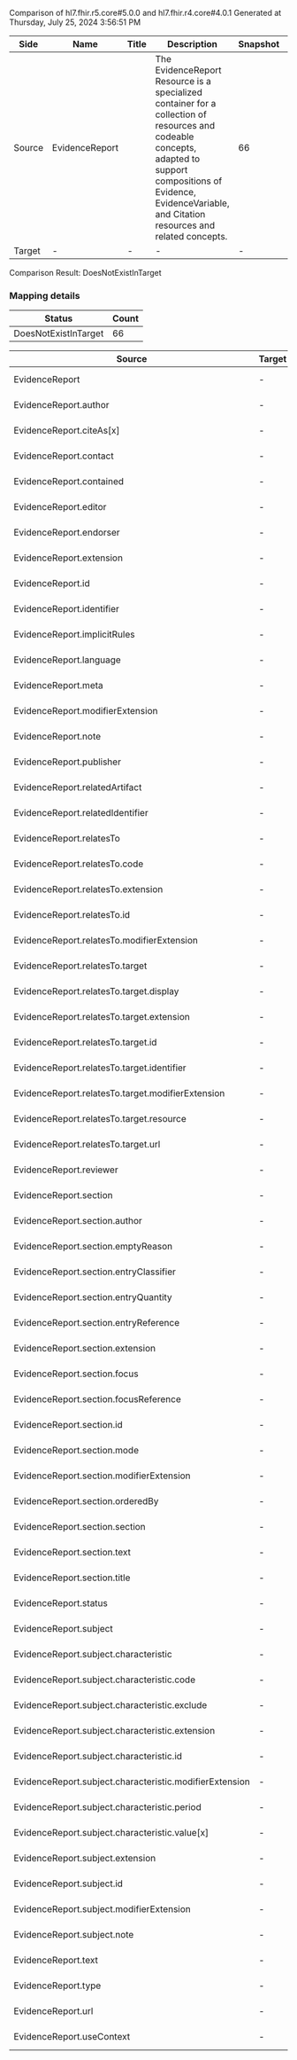 Comparison of hl7.fhir.r5.core#5.0.0 and hl7.fhir.r4.core#4.0.1
Generated at Thursday, July 25, 2024 3:56:51 PM

| Side | Name | Title | Description | Snapshot | Differential |
| --- | --- | --- | --- | --- | --- |
| Source | EvidenceReport |  | The EvidenceReport Resource is a specialized container for a collection of resources and codeable concepts, adapted to support compositions of Evidence, EvidenceVariable, and Citation resources and related concepts. | 66 | 43 |
| Target | - | - | - | - | - |


Comparison Result: DoesNotExistInTarget


### Mapping details

| Status | Count |
| ------ | ----- |
DoesNotExistInTarget | 66 |


| Source | Target | Status | Message |
| ------ | ------ | ------ | ------- |
| EvidenceReport | - | DoesNotExistInTarget | EvidenceReport does not exist in target and has no mapping |
| EvidenceReport.author | - | DoesNotExistInTarget | EvidenceReport.author does not exist in target and has no mapping |
| EvidenceReport.citeAs[x] | - | DoesNotExistInTarget | EvidenceReport.citeAs[x] does not exist in target and has no mapping |
| EvidenceReport.contact | - | DoesNotExistInTarget | EvidenceReport.contact does not exist in target and has no mapping |
| EvidenceReport.contained | - | DoesNotExistInTarget | EvidenceReport.contained does not exist in target and has no mapping |
| EvidenceReport.editor | - | DoesNotExistInTarget | EvidenceReport.editor does not exist in target and has no mapping |
| EvidenceReport.endorser | - | DoesNotExistInTarget | EvidenceReport.endorser does not exist in target and has no mapping |
| EvidenceReport.extension | - | DoesNotExistInTarget | EvidenceReport.extension does not exist in target and has no mapping |
| EvidenceReport.id | - | DoesNotExistInTarget | EvidenceReport.id does not exist in target and has no mapping |
| EvidenceReport.identifier | - | DoesNotExistInTarget | EvidenceReport.identifier does not exist in target and has no mapping |
| EvidenceReport.implicitRules | - | DoesNotExistInTarget | EvidenceReport.implicitRules does not exist in target and has no mapping |
| EvidenceReport.language | - | DoesNotExistInTarget | EvidenceReport.language does not exist in target and has no mapping |
| EvidenceReport.meta | - | DoesNotExistInTarget | EvidenceReport.meta does not exist in target and has no mapping |
| EvidenceReport.modifierExtension | - | DoesNotExistInTarget | EvidenceReport.modifierExtension does not exist in target and has no mapping |
| EvidenceReport.note | - | DoesNotExistInTarget | EvidenceReport.note does not exist in target and has no mapping |
| EvidenceReport.publisher | - | DoesNotExistInTarget | EvidenceReport.publisher does not exist in target and has no mapping |
| EvidenceReport.relatedArtifact | - | DoesNotExistInTarget | EvidenceReport.relatedArtifact does not exist in target and has no mapping |
| EvidenceReport.relatedIdentifier | - | DoesNotExistInTarget | EvidenceReport.relatedIdentifier does not exist in target and has no mapping |
| EvidenceReport.relatesTo | - | DoesNotExistInTarget | EvidenceReport.relatesTo does not exist in target and has no mapping |
| EvidenceReport.relatesTo.code | - | DoesNotExistInTarget | EvidenceReport.relatesTo.code does not exist in target and has no mapping |
| EvidenceReport.relatesTo.extension | - | DoesNotExistInTarget | EvidenceReport.relatesTo.extension does not exist in target and has no mapping |
| EvidenceReport.relatesTo.id | - | DoesNotExistInTarget | EvidenceReport.relatesTo.id does not exist in target and has no mapping |
| EvidenceReport.relatesTo.modifierExtension | - | DoesNotExistInTarget | EvidenceReport.relatesTo.modifierExtension does not exist in target and has no mapping |
| EvidenceReport.relatesTo.target | - | DoesNotExistInTarget | EvidenceReport.relatesTo.target does not exist in target and has no mapping |
| EvidenceReport.relatesTo.target.display | - | DoesNotExistInTarget | EvidenceReport.relatesTo.target.display does not exist in target and has no mapping |
| EvidenceReport.relatesTo.target.extension | - | DoesNotExistInTarget | EvidenceReport.relatesTo.target.extension does not exist in target and has no mapping |
| EvidenceReport.relatesTo.target.id | - | DoesNotExistInTarget | EvidenceReport.relatesTo.target.id does not exist in target and has no mapping |
| EvidenceReport.relatesTo.target.identifier | - | DoesNotExistInTarget | EvidenceReport.relatesTo.target.identifier does not exist in target and has no mapping |
| EvidenceReport.relatesTo.target.modifierExtension | - | DoesNotExistInTarget | EvidenceReport.relatesTo.target.modifierExtension does not exist in target and has no mapping |
| EvidenceReport.relatesTo.target.resource | - | DoesNotExistInTarget | EvidenceReport.relatesTo.target.resource does not exist in target and has no mapping |
| EvidenceReport.relatesTo.target.url | - | DoesNotExistInTarget | EvidenceReport.relatesTo.target.url does not exist in target and has no mapping |
| EvidenceReport.reviewer | - | DoesNotExistInTarget | EvidenceReport.reviewer does not exist in target and has no mapping |
| EvidenceReport.section | - | DoesNotExistInTarget | EvidenceReport.section does not exist in target and has no mapping |
| EvidenceReport.section.author | - | DoesNotExistInTarget | EvidenceReport.section.author does not exist in target and has no mapping |
| EvidenceReport.section.emptyReason | - | DoesNotExistInTarget | EvidenceReport.section.emptyReason does not exist in target and has no mapping |
| EvidenceReport.section.entryClassifier | - | DoesNotExistInTarget | EvidenceReport.section.entryClassifier does not exist in target and has no mapping |
| EvidenceReport.section.entryQuantity | - | DoesNotExistInTarget | EvidenceReport.section.entryQuantity does not exist in target and has no mapping |
| EvidenceReport.section.entryReference | - | DoesNotExistInTarget | EvidenceReport.section.entryReference does not exist in target and has no mapping |
| EvidenceReport.section.extension | - | DoesNotExistInTarget | EvidenceReport.section.extension does not exist in target and has no mapping |
| EvidenceReport.section.focus | - | DoesNotExistInTarget | EvidenceReport.section.focus does not exist in target and has no mapping |
| EvidenceReport.section.focusReference | - | DoesNotExistInTarget | EvidenceReport.section.focusReference does not exist in target and has no mapping |
| EvidenceReport.section.id | - | DoesNotExistInTarget | EvidenceReport.section.id does not exist in target and has no mapping |
| EvidenceReport.section.mode | - | DoesNotExistInTarget | EvidenceReport.section.mode does not exist in target and has no mapping |
| EvidenceReport.section.modifierExtension | - | DoesNotExistInTarget | EvidenceReport.section.modifierExtension does not exist in target and has no mapping |
| EvidenceReport.section.orderedBy | - | DoesNotExistInTarget | EvidenceReport.section.orderedBy does not exist in target and has no mapping |
| EvidenceReport.section.section | - | DoesNotExistInTarget | EvidenceReport.section.section does not exist in target and has no mapping |
| EvidenceReport.section.text | - | DoesNotExistInTarget | EvidenceReport.section.text does not exist in target and has no mapping |
| EvidenceReport.section.title | - | DoesNotExistInTarget | EvidenceReport.section.title does not exist in target and has no mapping |
| EvidenceReport.status | - | DoesNotExistInTarget | EvidenceReport.status does not exist in target and has no mapping |
| EvidenceReport.subject | - | DoesNotExistInTarget | EvidenceReport.subject does not exist in target and has no mapping |
| EvidenceReport.subject.characteristic | - | DoesNotExistInTarget | EvidenceReport.subject.characteristic does not exist in target and has no mapping |
| EvidenceReport.subject.characteristic.code | - | DoesNotExistInTarget | EvidenceReport.subject.characteristic.code does not exist in target and has no mapping |
| EvidenceReport.subject.characteristic.exclude | - | DoesNotExistInTarget | EvidenceReport.subject.characteristic.exclude does not exist in target and has no mapping |
| EvidenceReport.subject.characteristic.extension | - | DoesNotExistInTarget | EvidenceReport.subject.characteristic.extension does not exist in target and has no mapping |
| EvidenceReport.subject.characteristic.id | - | DoesNotExistInTarget | EvidenceReport.subject.characteristic.id does not exist in target and has no mapping |
| EvidenceReport.subject.characteristic.modifierExtension | - | DoesNotExistInTarget | EvidenceReport.subject.characteristic.modifierExtension does not exist in target and has no mapping |
| EvidenceReport.subject.characteristic.period | - | DoesNotExistInTarget | EvidenceReport.subject.characteristic.period does not exist in target and has no mapping |
| EvidenceReport.subject.characteristic.value[x] | - | DoesNotExistInTarget | EvidenceReport.subject.characteristic.value[x] does not exist in target and has no mapping |
| EvidenceReport.subject.extension | - | DoesNotExistInTarget | EvidenceReport.subject.extension does not exist in target and has no mapping |
| EvidenceReport.subject.id | - | DoesNotExistInTarget | EvidenceReport.subject.id does not exist in target and has no mapping |
| EvidenceReport.subject.modifierExtension | - | DoesNotExistInTarget | EvidenceReport.subject.modifierExtension does not exist in target and has no mapping |
| EvidenceReport.subject.note | - | DoesNotExistInTarget | EvidenceReport.subject.note does not exist in target and has no mapping |
| EvidenceReport.text | - | DoesNotExistInTarget | EvidenceReport.text does not exist in target and has no mapping |
| EvidenceReport.type | - | DoesNotExistInTarget | EvidenceReport.type does not exist in target and has no mapping |
| EvidenceReport.url | - | DoesNotExistInTarget | EvidenceReport.url does not exist in target and has no mapping |
| EvidenceReport.useContext | - | DoesNotExistInTarget | EvidenceReport.useContext does not exist in target and has no mapping |

